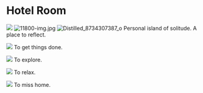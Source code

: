 # Hotel Room

 ![](https://images.squarespace-cdn.com/content/v1/665498111876725f7613f1e6/1719666512342-Z3DKKS1JFEN1ASUIIDR7/c6daa-img.jpg)      ![11800-img.jpg](http://images.squarespace-cdn.com/content/v1/665498111876725f7613f1e6/1719666449540-KL8P9QGT4IXJKEK0ELG1/9cb7a-11800-img.jpg)    ![Distilled_8734307387_o](http://images.squarespace-cdn.com/content/v1/665498111876725f7613f1e6/1719666464092-8MG0QBKZ9NLDMVJ4SUN9/120ec-0fa68-distilled_8734307387_o.jpg)   Personal island of solitude. A place to reflect.

 ![](https://d233eq3e3p3cv0.cloudfront.net/max/1600/0*dfYi4FrbiT_KKowM.jpeg) To get things done.

 ![](https://d233eq3e3p3cv0.cloudfront.net/max/1600/0*T6p8rSV1VNYYZ-Di.jpeg) To explore.

 ![](https://d233eq3e3p3cv0.cloudfront.net/max/1600/0*q-lBvyxFCMtQB2cD.jpeg) To relax.

 ![](https://d233eq3e3p3cv0.cloudfront.net/max/1600/0*9zwr2qfYMBhThm6a.jpeg) To miss home.
